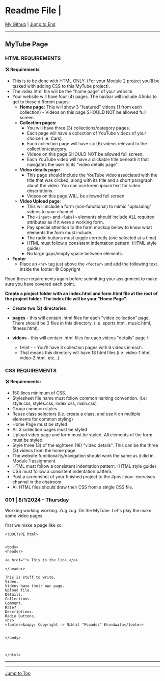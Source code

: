 # Readme File \|

[My Github](https://github.com/popados) \| [Jump to End](#end-of-doc)

---

## MyTube Page

### HTML REQUIREMENTS

**🛠 Requirements**

- This is to be done with HTML ONLY. (For your Module 2 project you'll be tasked with adding CSS to this MyTube project).
- The index.html file will be the "home page" of your website.
- Your website will have four (4) pages. The navbar will include 4 links to get to these different pages:
  - **Home page:** This will show 3 "featured" videos (1 from each collection) - Videos on this page SHOULD NOT be allowed full screen.
  - **Collection pages:**
    - You will have three (3) collections/category pages.
    - Each page will have a collection of YouTube videos of your choice (i.e. Cars).
    - Each collection page will have six (6) videos relevant to the collection/category.
    - Videos on this page SHOULD NOT be allowed full screen.
    - Each YouTube video will have a clickable title beneath it that navigates the user to its "video details page"
  - **Video details page:**
    - This page should include the YouTube video associated with the title that was clicked, along with its title and a short paragraph about the video. You can use lorem ipsum text for video descriptions.
    - Videos on this page WILL be allowed full screen.
  - **Video Upload page:**
    - This will include a form (non-functional) to mimic "uploading" videos to your channel.
    - The `<input>` and `<label>` elements should include ALL required attributes as if it were a working form.
    - Pay special attention to the form mockup below to know what elements the form must include.
    - The radio buttons must toggle correctly (one selected at a time)
    - HTML must follow a consistent indentation pattern. (HTML style guide)
    - No large gaps/empty space between elements.
- **Footer**
  - Place an `<hr>` tag just above the `<footer>` and add the following text inside the footer: © Copyright

Read these requirements again before submitting your assignment to make sure you have covered each point.

**Create a project folder with an index.html and form.html file at the root of the project folder. The index file will be your "Home Page".**

- **Create two (2) directories**

- **pages** \- this will contain \.html files for each "video collection" page\. There should be 3 files in this directory\. \(i\.e\. sports\.html\, music\.html\, fitness\.html\)\.
- **videos** \- this will contain \.html files for each videos "details" page \
  - (Hint \- \- You'll have 3 collection pages with 6 videos in each\.
  - That means this directory will have 18 html files (i.e. video-1.html, video-2.html, etc...)

### CSS REQUIREMENTS

**🛠 Requirements:**

- 150 lines minimum of CSS.
- Stylesheet file name must follow common naming convention. (i.e: style.css, styles.css, index.css, main.css)
- Group common styles
- Reuse class selectors (i.e. create a class, and use it on multiple elements for common styling)
- Home Page must be styled
- All 3 collection pages must be styled
- Upload video page and form must be styled. All elements of the form must be styled.
- Style three (3) of the eighteen (18) "video details". This can be the three (3) videos from the home page.
- The website functionality/navigation should work the same as it did in Module 1 assignment.
- HTML must follow a consistent indentation pattern. (HTML style guide)
- CSS must follow a consistent indentation pattern.
- Post a screenshot of your finished project to the #post-your-exercises channel in the chatroom
- All HTML files should draw their CSS from a single CSS file.

### 001 | 8/1/2024 \- Thursday

Working working working. Zug zug. On the MyTube. Let's play the make some video pages.

first we make a page like so:

```
<!DOCTYPE html>


<body>
<header>

<a href=""> This is the link </a>

</header>

This is stuff to write.
Video.
Videos have their own page.
Upload file.
Details.
Collections.
Comment.
Rate?
Descriptions.
Radio Buttons.
<hr>
<footer>&copy; Copyright -> Nikhil "Popados" Khandwala</footer>


</body>



</html>
```

---

---

<div id="end-of-doc"> </div>

[Jump to Top](#top-of-doc)
